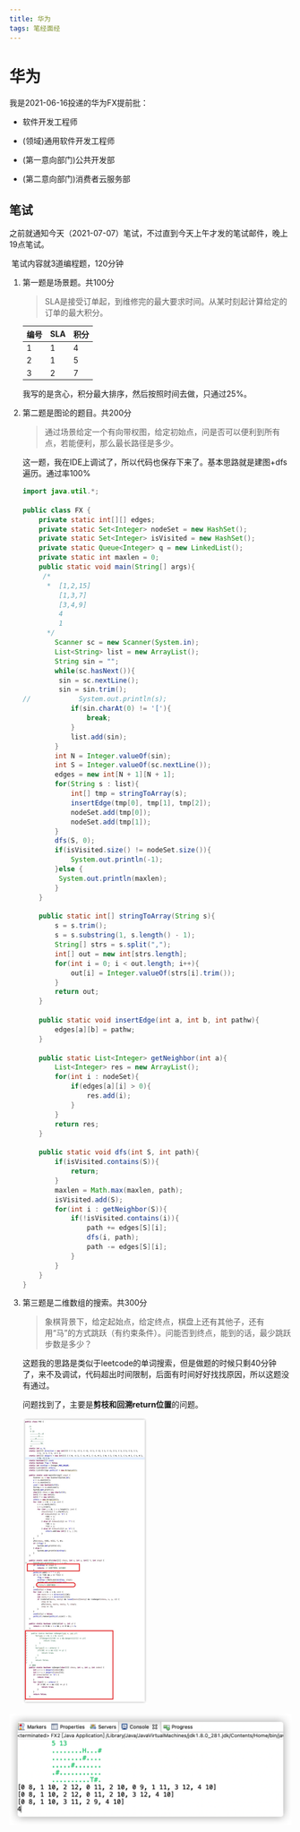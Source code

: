 ```yaml
---
title: 华为
tags: 笔经面经
---
```


# 华为

我是2021-06-16投递的华为FX提前批：

- 软件开发工程师

- (领域)通用软件开发工程师

- (第一意向部门)公共开发部

- (第二意向部门)消费者云服务部

## 笔试

​	之前就通知今天（2021-07-07）笔试，不过直到今天上午才发的笔试邮件，晚上19点笔试。

​	笔试内容就3道编程题，120分钟

1. 第一题是场景题。共100分

   > SLA是接受订单起，到维修完的最大要求时间。从某时刻起计算给定的订单的最大积分。
   
   | 编号 | SLA  | 积分 |
   | ---- | ---- | ---- |
   | 1    | 1    | 4    |
   | 2    | 1    | 5    |
   | 3    | 2    | 7    |
   
   我写的是贪心，积分最大排序，然后按照时间去做，只通过25%。
   
2. 第二题是图论的题目。共200分

   > 通过场景给定一个有向带权图，给定初始点，问是否可以便利到所有点，若能便利，那么最长路径是多少。

   这一题，我在IDE上调试了，所以代码也保存下来了。基本思路就是建图+dfs遍历。通过率100%

   ```java
   import java.util.*;
   
   public class FX {
       private static int[][] edges;
       private static Set<Integer> nodeSet = new HashSet();
       private static Set<Integer> isVisited = new HashSet();
       private static Queue<Integer> q = new LinkedList();
       private static int maxlen = 0;
       public static void main(String[] args){
       	/*
       	 *  [1,2,15]
   			[1,3,7]
   			[3,4,9]
   			4
   			1
       	 */
           Scanner sc = new Scanner(System.in);
           List<String> list = new ArrayList();
           String sin = "";
           while(sc.hasNext()){
           	sin = sc.nextLine();
           	sin = sin.trim();
   //            System.out.println(s);
               if(sin.charAt(0) != '['){
                   break;
               }
               list.add(sin);
           }
           int N = Integer.valueOf(sin);
           int S = Integer.valueOf(sc.nextLine());
           edges = new int[N + 1][N + 1];
           for(String s : list){
               int[] tmp = stringToArray(s);
               insertEdge(tmp[0], tmp[1], tmp[2]);
               nodeSet.add(tmp[0]);
               nodeSet.add(tmp[1]);
           }
           dfs(S, 0);
           if(isVisited.size() != nodeSet.size()){
               System.out.println(-1);
           }else {
           	System.out.println(maxlen);
           }
       }
       
       public static int[] stringToArray(String s){
           s = s.trim();
           s = s.substring(1, s.length() - 1);
           String[] strs = s.split(",");
           int[] out = new int[strs.length];
           for(int i = 0; i < out.length; i++){
               out[i] = Integer.valueOf(strs[i].trim());
           }
           return out;
       }
       
       public static void insertEdge(int a, int b, int pathw){
           edges[a][b] = pathw;
       }
       
       public static List<Integer> getNeighbor(int a){
           List<Integer> res = new ArrayList();
           for(int i : nodeSet){
               if(edges[a][i] > 0){
                   res.add(i);
               }
           }
           return res;
       }
       
       public static void dfs(int S, int path){
           if(isVisited.contains(S)){
               return;
           }
           maxlen = Math.max(maxlen, path);
           isVisited.add(S);
           for(int i : getNeighbor(S)){
               if(!isVisited.contains(i)){
                   path += edges[S][i];
                   dfs(i, path);
                   path -= edges[S][i];
               }
           }
       }
   }
   
   ```

3. 第三题是二维数组的搜索。共300分

   > 象棋背景下，给定起始点，给定终点，棋盘上还有其他子，还有用“马”的方式跳跃（有约束条件）。问能否到终点，能到的话，最少跳跃步数是多少？

   这题我的思路是类似于leetcode的单词搜索，但是做题的时候只剩40分钟了，来不及调试，代码超出时间限制，后面有时间好好找找原因，所以这题没有通过。
   
   问题找到了，主要是**剪枝和回溯return位置**的问题。
   
   <img src="/../assets/Exam/6650D184-903C-4B96-955F-E5ED30E37ED8_1_105_c.jpeg" style="zoom:50%;" />

<img src="/../assets/Exam/8D6C60CC-29B1-4E15-B0AD-1BC4D897EE73.png" style="zoom:50%;" />
